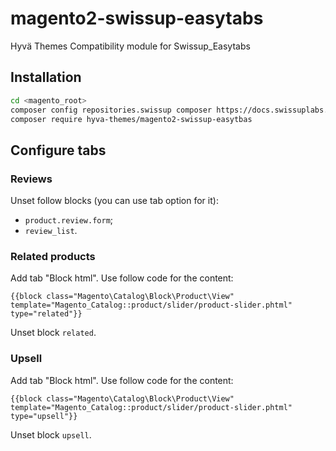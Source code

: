 # magento2-swissup-easytabs

Hyvä Themes Compatibility module for Swissup_Easytabs
 
## Installation

```bash
cd <magento_root>
composer config repositories.swissup composer https://docs.swissuplabs.com/packages/
composer require hyva-themes/magento2-swissup-easytbas
```

## Configure tabs

### Reviews

Unset follow blocks (you can use tab option for it):
 - `product.review.form`;
 - `review_list`.

### Related products

Add tab "Block html". Use follow code for the content:

`{{block class="Magento\Catalog\Block\Product\View" template="Magento_Catalog::product/slider/product-slider.phtml" type="related"}}`

Unset block `related`.

### Upsell

Add tab "Block html". Use follow code for the content:

`{{block class="Magento\Catalog\Block\Product\View" template="Magento_Catalog::product/slider/product-slider.phtml" type="upsell"}}`

Unset block `upsell`.

